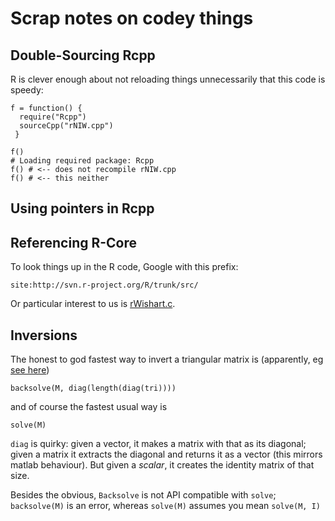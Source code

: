 Scrap notes on codey things
=============================

Double-Sourcing Rcpp
-----------------------

R is clever enough about not reloading things unnecessarily that this code is speedy:

```
f = function() { 
  require("Rcpp")
  sourceCpp("rNIW.cpp")
 }
 
f()
# Loading required package: Rcpp
f() # <-- does not recompile rNIW.cpp
f() # <-- this neither
```


Using pointers in Rcpp
---------------------------


Referencing R-Core
--------------------

To look things up in the R code, Google with this prefix:
```
site:http://svn.r-project.org/R/trunk/src/
```

Or particular interest to us is [rWishart.c](http://svn.r-project.org/R/trunk/src/library/stats/src/rWishart.c).


Inversions
---------------

The honest to god fastest way to invert a triangular matrix is (apparently, eg [see here](http://gallery.rcpp.org/articles/dmvnorm_arma/)) 
```{r}
backsolve(M, diag(length(diag(tri))))
```

and of course the fastest usual way is
```{r}
solve(M)
```

`diag` is quirky: given a vector, it makes a matrix with that as its diagonal; given a matrix it extracts the diagonal and returns it as a vector (this mirrors matlab behaviour). But given a *scalar*, it creates the identity matrix of that size.

Besides the obvious, `Backsolve` is not API compatible with `solve`; `backsolve(M)` is an error, whereas `solve(M)` assumes you mean `solve(M, I)`